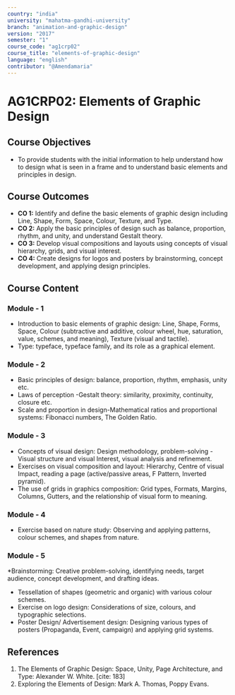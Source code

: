 ```yaml
---
country: "india"
university: "mahatma-gandhi-university"
branch: "animation-and-graphic-design"
version: "2017"
semester: "1"
course_code: "ag1crp02"
course_title: "elements-of-graphic-design"
language: "english"
contributor: "@Amendamaria"
---
```


# AG1CRP02: Elements of Graphic Design

## Course Objectives
* To provide students with the initial information to help understand how to design what is seen in a frame and to understand basic elements and principles in design. 

## Course Outcomes
* **CO 1:** Identify and define the basic elements of graphic design including Line, Shape, Form, Space, Colour, Texture, and Type. 
* **CO 2:** Apply the basic principles of design such as balance, proportion, rhythm, and unity, and understand Gestalt theory. 
* **CO 3:** Develop visual compositions and layouts using concepts of visual hierarchy, grids, and visual interest. 
* **CO 4:** Create designs for logos and posters by brainstorming, concept development, and applying design principles. 

## Course Content

### Module - 1
* Introduction to basic elements of graphic design: Line, Shape, Forms, Space, Colour (subtractive and additive, colour wheel, hue, saturation, value, schemes, and meaning), Texture (visual and tactile).
* Type: typeface, typeface family, and its role as a graphical element. 

### Module - 2
* Basic principles of design: balance, proportion, rhythm, emphasis, unity etc. 
* Laws of perception -Gestalt theory: similarity, proximity, continuity, closure etc.
* Scale and proportion in design-Mathematical ratios and proportional systems: Fibonacci numbers, The Golden Ratio. 

### Module - 3
* Concepts of visual design: Design methodology, problem-solving -Visual structure and visual Interest, visual analysis and refinement. 
* Exercises on visual composition and layout: Hierarchy, Centre of visual Impact, reading a page (active/passive areas, F Pattern, Inverted pyramid). 
* The use of grids in graphics composition: Grid types, Formats, Margins, Columns, Gutters, and the relationship of visual form to meaning.

### Module - 4
* Exercise based on nature study: Observing and applying patterns, colour schemes, and shapes from nature. 

### Module - 5
*Brainstorming: Creative problem-solving, identifying needs, target audience, concept development, and drafting ideas. 
* Tessellation of shapes (geometric and organic) with various colour schemes. 
* Exercise on logo design: Considerations of size, colours, and typographic selections. 
* Poster Design/ Advertisement design: Designing various types of posters (Propaganda, Event, campaign) and applying grid systems. 

## References
1. The Elements of Graphic Design: Space, Unity, Page Architecture, and Type: Alexander W. White. [cite: 183]
2. Exploring the Elements of Design: Mark A. Thomas, Poppy Evans. 